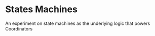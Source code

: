 # States Machines
An experiment on state machines as the underlying logic that powers Coordinators

